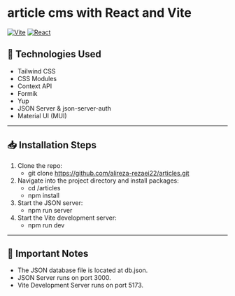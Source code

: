 # article cms with React and Vite

[![Vite](https://img.shields.io/badge/Build%20Tool-Vite-green )](https://vitejs.dev )
[![React](https://img.shields.io/badge/Library-React-blue )](https://reactjs.org )

## 🧰 Technologies Used

- Tailwind CSS
- CSS Modules
- Context API
- Formik
- Yup
- JSON Server & json-server-auth
- Material UI (MUI)

---

## 📥 Installation Steps

1. Clone the repo:
   - git clone https://github.com/alireza-rezaei22/articles.git 
2. Navigate into the project directory and install packages:
    - cd /articles
    - npm install
3. Start the JSON server:
    - npm run server
4. Start the Vite development server:
    - npm run dev

---

## 📝 Important Notes
- The JSON database file is located at db.json.
- JSON Server runs on port 3000.
- Vite Development Server runs on port 5173.
